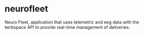 # neurofleet
Neuro Fleet, application that uses telemetric and eeg data with the kerbspace API to provide real-time management of deliveries.
